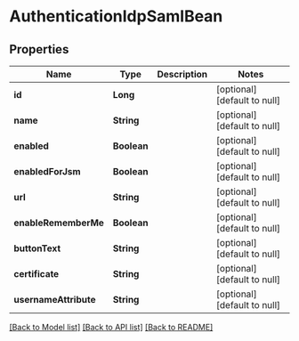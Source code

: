 # AuthenticationIdpSamlBean
## Properties

| Name | Type | Description | Notes |
|------------ | ------------- | ------------- | -------------|
| **id** | **Long** |  | [optional] [default to null] |
| **name** | **String** |  | [optional] [default to null] |
| **enabled** | **Boolean** |  | [optional] [default to null] |
| **enabledForJsm** | **Boolean** |  | [optional] [default to null] |
| **url** | **String** |  | [optional] [default to null] |
| **enableRememberMe** | **Boolean** |  | [optional] [default to null] |
| **buttonText** | **String** |  | [optional] [default to null] |
| **certificate** | **String** |  | [optional] [default to null] |
| **usernameAttribute** | **String** |  | [optional] [default to null] |

[[Back to Model list]](../README.md#documentation-for-models) [[Back to API list]](../README.md#documentation-for-api-endpoints) [[Back to README]](../README.md)

